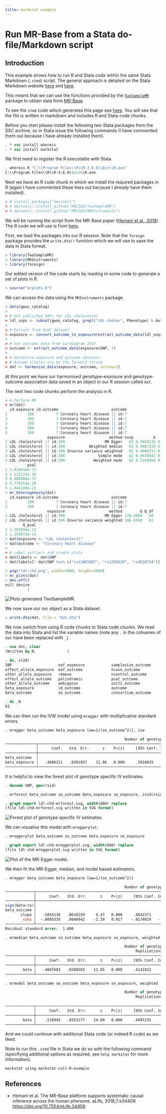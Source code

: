 ```yaml
---
title: markstat example
---
```


# Run MR-Base from a Stata do-file/Markdown script

## Introduction

This example shows how to run R and Stata code within the same Stata Markdown (`.stmd`) script. The general approach is detailed on the Stata Markdown website [here](https://data.princeton.edu/stata/markdown/quantiles) and [here](https://data.princeton.edu/stata/markdown/gettingStarted#R).

This means that we can use the functions provided by the [`TwoSampleMR`](https://github.com/MRCIEU/TwoSampleMR) package to obtain data from [MR-Base](http://www.mrbase.org/).

To see the `stmd` code which generates this page see [here](https://raw.githubusercontent.com/remlapmot/mrrobust/master/_drafts/markstat-call-R-example/markstat-call-R-example.stmd). You will see that the file is written in markdown and includes R and Stata code chunks.

Before you start please install the following two Stata packages from the SSC archive, so in Stata issue the following commands (I have commented them out because I have already installed them).

```stata
. * ssc install whereis
. * ssc install markstat
```


We first need to register the R executable with Stata.

```stata
. whereis R "C:\\Program Files\\R\\R-3.6.0\\bin\\R.exe"
C:\\Program Files\\R\\R-3.6.0\\bin\\R.exe
```


Next we have an R code chunk in which we install the required packages in R (again I have commented these lines out because I already have them installed).

```r
> # install.packages("devtools")
> # devtools::install_github("MRCIEU/TwoSampleMR")
> # devtools::install_github("MRCIEU/MRInstruments")
```


We will be running the script from the MR-Base paper ([Hemani et al., 2018](https://doi.org/10.7554/eLife.34408)). The R code we will use is from [here](https://raw.githubusercontent.com/explodecomputer/mr-base-methods-paper/master/scripts/ldl-chd.R).

First, we load the packages into our R session. Note that the `foreign` package provides the `write.dta()` function which we will use to save the data in Stata format.

```r
> library(TwoSampleMR)
> library(MRInstruments)
> library(foreign)
```


Our edited version of the code starts by reading in some code to generate a set of plots in R.

```r
> source("mrplots.R")
```


We can access the data using the `MRInstruments` package.

```r
> data(gwas_catalog)
> 
> # Get published SNPs for LDL cholesterol
> ldl_snps <- subset(gwas_catalog, grepl("LDL choles", Phenotype) & Author == "Willer CJ")$SNP
> 
> # Extract from GLGC dataset
> exposure <- convert_outcome_to_exposure(extract_outcome_data(ldl_snps, 300))
> 
> # Get outcome data from Cardiogram 2015
> outcome <- extract_outcome_data(exposure$SNP, 7)
> 
> # Harmonise exposure and outcome datasets
> # Assume alleles are on the forward strand
> dat <- harmonise_data(exposure, outcome, action=1)
```

At this point we have our harmonised genotype-exposure and genotype-outcome association data saved in an object in our R session called `dat`.

The next two code chunks perform the analysis in R.

```r
> # Perform MR
> mr(dat)
  id.exposure id.outcome                        outcome
1         300          7 Coronary heart disease || id:7
2         300          7 Coronary heart disease || id:7
3         300          7 Coronary heart disease || id:7
4         300          7 Coronary heart disease || id:7
5         300          7 Coronary heart disease || id:7
                   exposure                    method nsnp         b         se
1 LDL cholesterol || id:300                  MR Egger   62 0.5854136 0.06182590
2 LDL cholesterol || id:300           Weighted median   62 0.4887319 0.03863566
3 LDL cholesterol || id:300 Inverse variance weighted   62 0.4686211 0.03919370
4 LDL cholesterol || id:300               Simple mode   62 0.4678942 0.06323817
5 LDL cholesterol || id:300             Weighted mode   62 0.5189450 0.03531216
          pval
1 1.619410e-13
2 1.122131e-36
3 6.000986e-33
4 4.770354e-10
5 1.042160e-21
> mr_heterogeneity(dat)
  id.exposure id.outcome                        outcome
1         300          7 Coronary heart disease || id:7
2         300          7 Coronary heart disease || id:7
                   exposure                    method        Q Q_df
1 LDL cholesterol || id:300                  MR Egger 170.4804   60
2 LDL cholesterol || id:300 Inverse variance weighted 186.6560   61
        Q_pval
1 1.583556e-12
2 1.154072e-14
> dat$exposure <- "LDL cholesterol"
> dat$outcome <- "Coronary heart disease"
> 
> # Label outliers and create plots
> dat$labels <- dat$SNP
> dat$labels[! dat$SNP %in% c("rs11065987", "rs1250229", "rs4530754")] <- NA
```



```r
> png("ldl-chd.png", width=1000, height=1000)
> mr_plots(dat)
> dev.off()
null device 
          1 
```


![Plots generated `TwoSampleMR`.](ldl-chd.png)

We now save our `dat` object as a Stata dataset.

```r
> write.dta(dat, file = "dat.dta")
```


We now switch from using R code chunks to Stata code chunks. We read the data into Stata and list the variable names (note any `.` in the colnames of `dat` have been replaced with `_`).

```stata
. use dat, clear
(Written by R.              )

. ds, v(28)
SNP                     eaf_exposure            samplesize_outcome      year_outcome            data_source_outcome     proxy_a2_outcome        units_exposure_dat
effect_allele_exposure  eaf_outcome             ncase_outcome           pmid_outcome            proxy_outcome           exposure                id_exposure
other_allele_exposure   remove                  ncontrol_outcome        category_outcome        target_snp_outcome      se_exposure             action
effect_allele_outcome   palindromic             pval_outcome            subcategory_outcome     proxy_snp_outcome       pval_exposure           mr_keep
other_allele_outcome    ambiguous               units_outcome           originalname_outcome    target_a1_outcome       units_exposure          labels
beta_exposure           id_outcome              outcome                 outcome_deprecated      target_a2_outcome       mr_keep_exposure
beta_outcome            se_outcome              consortium_outcome      mr_keep_outcome         proxy_a1_outcome        pval_origin_exposure

. di _N
62
```


We can then run the IVW model using `mregger` with multiplicative standard errors.

```stata
. mregger beta_outcome beta_exposure [aw=1/(se_outcome^2)], ivw

                                                      Number of genotypes = 62
──────────────┬────────────────────────────────────────────────────────────────
              │      Coef.   Std. Err.      z    P>|z|     [95% Conf. Interval]
──────────────┼────────────────────────────────────────────────────────────────
beta_outcome  │
beta_exposure │   .4686211   .0391937    11.96   0.000     .3918029    .5454394
──────────────┴────────────────────────────────────────────────────────────────
```


It is helpful to view the forest plot of genotype specific IV estimates.

```stata
. decode SNP, gen(rsid)

. mrforest beta_outcome se_outcome beta_exposure se_exposure, ivid(rsid)

. graph export ldl-chd-mrforest.svg, width(600) replace
(file ldl-chd-mrforest.svg written in SVG format)
```


![Forest plot of genotype specific IV estimates.](ldl-chd-mrforest.svg)

We can visualise this model with `mreggerplot`.

```stata
. mreggerplot beta_outcome se_outcome beta_exposure se_exposure

. graph export ldl-chd-mreggerplot.svg, width(600) replace
(file ldl-chd-mreggerplot.svg written in SVG format)
```


![Plot of the MR-Egger model.](ldl-chd-mreggerplot.svg)

We then fit the MR-Egger, median, and modal based estimators.

```stata
. mregger beta_outcome beta_exposure [aw=1/(se_outcome^2)]

                                                      Number of genotypes = 62
─────────────┬────────────────────────────────────────────────────────────────
             │      Coef.   Std. Err.      z    P>|z|     [95% Conf. Interval]
─────────────┼────────────────────────────────────────────────────────────────
sign(beta~re)│
beta_outcome │
       slope │   .5854136   .0618259     9.47   0.000     .4642371    .7065902
       _cons │  -.0095539   .0040042    -2.39   0.017    -.0174019   -.0017059
─────────────┴────────────────────────────────────────────────────────────────
Residual standard error:  1.686
```



```stata
. mrmedian beta_outcome se_outcome beta_exposure se_exposure, weighted

                                                      Number of genotypes = 62
                                                           Replications = 1000
─────────────┬────────────────────────────────────────────────────────────────
             │      Coef.   Std. Err.      z    P>|z|     [95% Conf. Interval]
─────────────┼────────────────────────────────────────────────────────────────
        beta │   .4887683   .0380503    12.85   0.000     .4141912    .5633455
─────────────┴────────────────────────────────────────────────────────────────
```



```stata
. mrmodal beta_outcome se_outcome beta_exposure se_exposure, weighted

                                                      Number of genotypes = 62
                                                           Replications = 1000
                                                                       Phi = 1
─────────────┬────────────────────────────────────────────────────────────────
             │      Coef.   Std. Err.      z    P>|z|     [95% Conf. Interval]
─────────────┼────────────────────────────────────────────────────────────────
        beta │    .518945   .0353177    14.69   0.000     .4497235    .5881665
─────────────┴────────────────────────────────────────────────────────────────
```


And we could continue with additional Stata code (or indeed R code) as we liked.

Note to run this `.stmd` file in Stata we do so with the following command (specifying additional options as required, see `help markstat` for more information).
```
markstat using markstat-call-R-example
```

## References

- Hemani et al. The MR-Base platform supports systematic causal inference across the human phenome. eLife, 2018;7:e34408 <https://doi.org/10.7554/eLife.34408>
